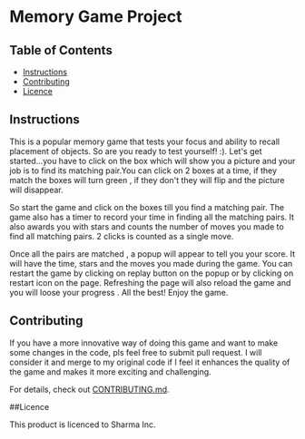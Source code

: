 # Memory Game Project

## Table of Contents

* [Instructions](#instructions)
* [Contributing](#contributing)
* [Licence](#Licence)

## Instructions

This is a popular memory game that tests your focus and ability to recall placement of objects. So are you ready to test yourself! :).
Let's get started...you have to click on the box which will show you a picture and your job is to find its matching pair.You can click on 2 boxes at a time, if they match the boxes will turn green , if they don't they will flip and the picture will disappear.

So start the game and click on the boxes till you find a matching pair. The game also has a timer to record your time in finding all the matching pairs. It also awards you with stars and counts the number of moves you made to find all matching pairs. 2 clicks is counted as a single move.

Once all the pairs are matched , a popup will appear to tell you your score. It will have the time, stars and the moves you made during the game. You can restart the game by clicking on replay button on the popup or by clicking on restart icon on the page. Refreshing the page will also reload the game and you will loose your progress .
All the best! Enjoy the game.

## Contributing

If you have a more innovative way of doing this game and want to make some changes in the code, pls feel free to submit pull request. I will consider it and merge to my original code if I feel it enhances the quality of the game and makes it more exciting and challenging.

For details, check out [CONTRIBUTING.md](CONTRIBUTING.md).

##Licence

This product is licenced to Sharma Inc.
